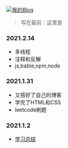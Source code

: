 [![我的Blog](https://s3.ax1x.com/2021/01/02/sSjKOI.jpg)](https://www.zyyqg.xyz/)
> 写在最前：这里是
### 2021.2.14
- 多线程
- 注释和反解
- js,bable,npm,node
### 2021.1.31
- 又搭好了自己的博客
- 学完了HTML和CSS
- leetcode刷题
### 2021.1.2
 - [学习总结](http://8.136.1.221/index.php/2021/01/02/%e5%bc%95%e8%a8%80/)
